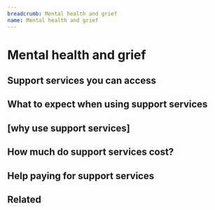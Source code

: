 ```yaml
---
breadcrumb: Mental health and grief
name: Mental health and grief
---
```


Mental health and grief
===========================
## Support services you can access
## What to expect when using support services
## [why use support services]
## How much do support services cost?
## Help paying for support services
## Related


<!-- centrelink social workers https://www.humanservices.gov.au/individuals/services/social-work-services#a2 -->
